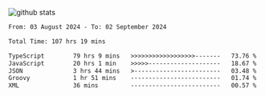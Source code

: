 
![github stats](https://github-readme-stats.vercel.app/api?username=realmahd1&show_icons=true&theme=codeSTACKr&hide_rank=true&count_private=true)

<!--START_SECTION:waka-->

```txt
From: 03 August 2024 - To: 02 September 2024

Total Time: 107 hrs 19 mins

TypeScript        79 hrs 9 mins   >>>>>>>>>>>>>>>>>>-------   73.76 %
JavaScript        20 hrs 1 min    >>>>>--------------------   18.67 %
JSON              3 hrs 44 mins   >------------------------   03.48 %
Groovy            1 hr 51 mins    -------------------------   01.74 %
XML               36 mins         -------------------------   00.57 %
```

<!--END_SECTION:waka-->
